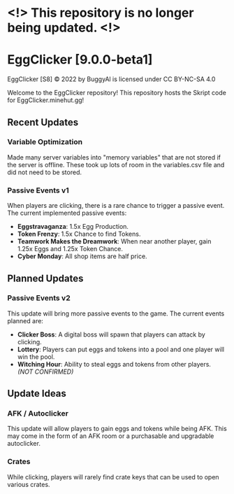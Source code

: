 # <!> This repository is no longer being updated. <!>
# EggClicker [9.0.0-beta1]

EggClicker [S8] © 2022 by BuggyAl is licensed under CC BY-NC-SA 4.0 

Welcome to the EggClicker repository! This repository hosts the Skript code for EggClicker.minehut.gg!

## Recent Updates
### Variable Optimization
Made many server variables into "memory variables" that are not stored if the server is offline. These took up lots of room in the variables.csv file and did not need to be stored.
### Passive Events v1
When players are clicking, there is a rare chance to trigger a passive event.
The current implemented passive events:
- **Eggstravaganza**: 1.5x Egg Production.
- **Token Frenzy**: 1.5x Chance to find Tokens.
- **Teamwork Makes the Dreamwork**: When near another player, gain 1.25x Eggs and 1.25x Token Chance.
- **Cyber Monday**: All shop items are half price.

## Planned Updates
### Passive Events v2
This update will bring more passive events to the game.
The current events planned are:
- **Clicker Boss**: A digital boss will spawn that players can attack by clicking.
- **Lottery**: Players can put eggs and tokens into a pool and one player will win the pool.
- **Witching Hour**: Ability to steal eggs and tokens from other players. *(NOT CONFIRMED)*
## Update Ideas
### AFK / Autoclicker
This update will allow players to gain eggs and tokens while being AFK. This may come in the form of an AFK room or a purchasable and upgradable autoclicker.
### Crates
While clicking, players will rarely find crate keys that can be used to open various crates.
